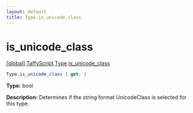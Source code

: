 ```yaml
---
layout: default
title: Type.is_unicode_class
---
```


# is_unicode_class

[\[global\]]({{site.baseurl}}/docs/).[TaffyScript]({{site.baseurl}}/docs/TaffyScript/).[Type]({{site.baseurl}}/docs/TaffyScript/Type/).[is_unicode_class]({{site.baseurl}}/docs/TaffyScript/Type/is_unicode_class/)

```cs
Type.is_unicode_class { get; }
```

**Type:** bool

**Description:** Determines if the string format UnicodeClass is selected for this type.

